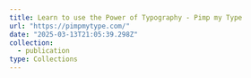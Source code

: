 ```yaml
---
title: Learn to use the Power of Typography - Pimp my Type
url: "https://pimpmytype.com/"
date: "2025-03-13T21:05:39.298Z"
collection:
  - publication
type: Collections
---
```

